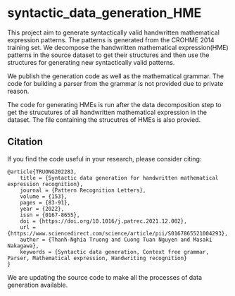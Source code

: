# syntactic_data_generation_HME
This project aim to generate syntactically valid handwritten mathematical expression patterns. The patterns is generated from the CROHME 2014 training set. We decompose the handwritten mathematical expression(HME) patterns in the source dataset to get their structures and then use the structures for generating new syntactically valid patterns.

We publish the generation code as well as the mathematical grammar. The code for building a parser from the grammar is not provided due to private reason. 

The code for generating HMEs is run after the data decomposition step to get the strucutures of all handwritten mathematical expression in the dataset. The file containing the strucutres of HMEs is also provied.

## Citation
If you find the code useful in your research, please consider citing:

    @article{TRUONG202283,
        title = {Syntactic data generation for handwritten mathematical expression recognition},
        journal = {Pattern Recognition Letters},
        volume = {153},
        pages = {83-91},
        year = {2022},
        issn = {0167-8655},
        doi = {https://doi.org/10.1016/j.patrec.2021.12.002},
        url = {https://www.sciencedirect.com/science/article/pii/S0167865521004293},
        author = {Thanh-Nghia Truong and Cuong Tuan Nguyen and Masaki Nakagawa},
        keywords = {Syntactic data generation, Context free grammar, Parser, Mathematical expression, Handwriting recognition}
    }


We are updating the source code to make all the processes of data generation available.
